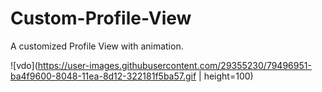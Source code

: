 # Custom-Profile-View

A customized Profile View with animation. 

![vdo](https://user-images.githubusercontent.com/29355230/79496951-ba4f9600-8048-11ea-8d12-322181f5ba57.gif | height=100)

